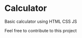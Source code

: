# Calculator
Basic calculator using HTML CSS JS <br>
<div>Feel free to contribute to this project </div>
